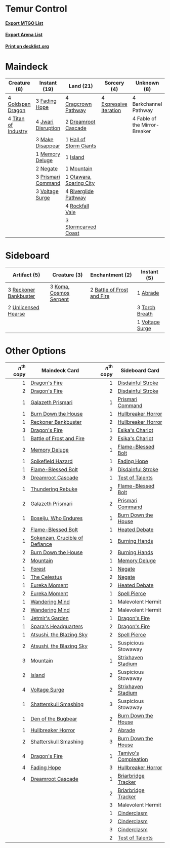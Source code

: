 # Temur Control

#### [Export MTGO List](../collection/Temur%20Control/Temur%20Control.txt)
#### [Export Arena List](../collection/Temur%20Control/Temur%20Control_arena.txt)
#### [Print on decklist.org](http://decklist.org/?deckmain=4%09Barkchannel%20Pathway%0A4%09Cragcrown%20Pathway%0A2%09Dreamroot%20Cascade%0A4%09Expressive%20Iteration%0A4%09Fable%20of%20the%20Mirror-Breaker%0A3%09Fading%20Hope%0A4%09Goldspan%20Dragon%0A1%09Hall%20of%20Storm%20Giants%0A1%09Island%0A4%09Jwari%20Disruption%0A3%09Make%20Disappear%0A1%09Memory%20Deluge%0A1%09Mountain%0A2%09Negate%0A1%09Otawara,%20Soaring%20City%0A3%09Prismari%20Command%0A4%09Riverglide%20Pathway%0A4%09Rockfall%20Vale%0A3%09Stormcarved%20Coast%0A4%09Titan%20of%20Industry%0A3%09Voltage%20Surge&deckside=1%09Abrade%0A2%09Battle%20of%20Frost%20and%20Fire%0A3%09Koma,%20Cosmos%20Serpent%0A3%09Reckoner%20Bankbuster%0A3%09Torch%20Breath%0A2%09Unlicensed%20Hearse%0A1%09Voltage%20Surge)
# Maindeck

|                                         Creature (8)                                         |                                        Instant (19)                                         |                                            Land (21)                                             |                                           Sorcery (4)                                           |         Unknown (8)         |
|----------------------------------------------------------------------------------------------|---------------------------------------------------------------------------------------------|--------------------------------------------------------------------------------------------------|-------------------------------------------------------------------------------------------------|-----------------------------|
|4 [Goldspan Dragon](http://gatherer.wizards.com/Pages/Card/Details.aspx?multiverseid=503751)  |3 [Fading Hope](http://gatherer.wizards.com/Pages/Card/Details.aspx?multiverseid=534812)     |4 [Cragcrown Pathway](http://gatherer.wizards.com/Pages/Card/Details.aspx?multiverseid=491915)    |4 [Expressive Iteration](http://gatherer.wizards.com/Pages/Card/Details.aspx?multiverseid=513678)|4 Barkchannel Pathway        |
|4 [Titan of Industry](http://gatherer.wizards.com/Pages/Card/Details.aspx?multiverseid=555360)|4 [Jwari Disruption](http://gatherer.wizards.com/Pages/Card/Details.aspx?multiverseid=491693)|2 [Dreamroot Cascade](http://gatherer.wizards.com/Pages/Card/Details.aspx?multiverseid=541138)    |                                                                                                 |4 Fable of the Mirror-Breaker|
|                                                                                              |3 [Make Disappear](http://gatherer.wizards.com/Pages/Card/Details.aspx?multiverseid=555250)  |1 [Hall of Storm Giants](http://gatherer.wizards.com/Pages/Card/Details.aspx?multiverseid=527544) |                                                                                                 |                             |
|                                                                                              |1 [Memory Deluge](http://gatherer.wizards.com/Pages/Card/Details.aspx?multiverseid=534825)   |1 [Island](http://gatherer.wizards.com/Pages/Card/Details.aspx?multiverseid=439857)               |                                                                                                 |                             |
|                                                                                              |2 [Negate](http://gatherer.wizards.com/Pages/Card/Details.aspx?multiverseid=423707)          |1 [Mountain](http://gatherer.wizards.com/Pages/Card/Details.aspx?multiverseid=439859)             |                                                                                                 |                             |
|                                                                                              |3 [Prismari Command](http://gatherer.wizards.com/Pages/Card/Details.aspx?multiverseid=513706)|1 [Otawara, Soaring City](http://gatherer.wizards.com/Pages/Card/Details.aspx?multiverseid=548584)|                                                                                                 |                             |
|                                                                                              |3 [Voltage Surge](http://gatherer.wizards.com/Pages/Card/Details.aspx?multiverseid=548476)   |4 [Riverglide Pathway](http://gatherer.wizards.com/Pages/Card/Details.aspx?multiverseid=491920)   |                                                                                                 |                             |
|                                                                                              |                                                                                             |4 [Rockfall Vale](http://gatherer.wizards.com/Pages/Card/Details.aspx?multiverseid=535065)        |                                                                                                 |                             |
|                                                                                              |                                                                                             |3 [Stormcarved Coast](http://gatherer.wizards.com/Pages/Card/Details.aspx?multiverseid=541141)    |                                                                                                 |                             |


# Sideboard

|                                          Artifact (5)                                          |                                          Creature (3)                                           |                                           Enchantment (2)                                           |                                       Instant (5)                                        |
|------------------------------------------------------------------------------------------------|-------------------------------------------------------------------------------------------------|-----------------------------------------------------------------------------------------------------|------------------------------------------------------------------------------------------|
|3 [Reckoner Bankbuster](http://gatherer.wizards.com/Pages/Card/Details.aspx?multiverseid=548568)|3 [Koma, Cosmos Serpent](http://gatherer.wizards.com/Pages/Card/Details.aspx?multiverseid=503837)|2 [Battle of Frost and Fire](http://gatherer.wizards.com/Pages/Card/Details.aspx?multiverseid=503820)|1 [Abrade](http://gatherer.wizards.com/Pages/Card/Details.aspx?multiverseid=430772)       |
|2 [Unlicensed Hearse](http://gatherer.wizards.com/Pages/Card/Details.aspx?multiverseid=555447)  |                                                                                                 |                                                                                                     |3 [Torch Breath](http://gatherer.wizards.com/Pages/Card/Details.aspx?multiverseid=555328) |
|                                                                                                |                                                                                                 |                                                                                                     |1 [Voltage Surge](http://gatherer.wizards.com/Pages/Card/Details.aspx?multiverseid=548476)|


# Other Options

|*n*<sup>th</sup> copy|                                              Maindeck Card                                              |*n*<sup>th</sup> copy|                                        Sideboard Card                                         |
|--------------------:|---------------------------------------------------------------------------------------------------------|--------------------:|-----------------------------------------------------------------------------------------------|
|                    1|[Dragon's Fire](http://gatherer.wizards.com/Pages/Card/Details.aspx?multiverseid=527426)                 |                    1|[Disdainful Stroke](http://gatherer.wizards.com/Pages/Card/Details.aspx?multiverseid=420705)   |
|                    2|[Dragon's Fire](http://gatherer.wizards.com/Pages/Card/Details.aspx?multiverseid=527426)                 |                    2|[Disdainful Stroke](http://gatherer.wizards.com/Pages/Card/Details.aspx?multiverseid=420705)   |
|                    1|[Galazeth Prismari](http://gatherer.wizards.com/Pages/Card/Details.aspx?multiverseid=513681)             |                    1|[Prismari Command](http://gatherer.wizards.com/Pages/Card/Details.aspx?multiverseid=513706)    |
|                    1|[Burn Down the House](http://gatherer.wizards.com/Pages/Card/Details.aspx?multiverseid=534907)           |                    1|[Hullbreaker Horror](http://gatherer.wizards.com/Pages/Card/Details.aspx?multiverseid=540902)  |
|                    1|[Reckoner Bankbuster](http://gatherer.wizards.com/Pages/Card/Details.aspx?multiverseid=548568)           |                    2|[Hullbreaker Horror](http://gatherer.wizards.com/Pages/Card/Details.aspx?multiverseid=540902)  |
|                    3|[Dragon's Fire](http://gatherer.wizards.com/Pages/Card/Details.aspx?multiverseid=527426)                 |                    1|[Esika's Chariot](http://gatherer.wizards.com/Pages/Card/Details.aspx?multiverseid=503783)     |
|                    1|[Battle of Frost and Fire](http://gatherer.wizards.com/Pages/Card/Details.aspx?multiverseid=503820)      |                    2|[Esika's Chariot](http://gatherer.wizards.com/Pages/Card/Details.aspx?multiverseid=503783)     |
|                    2|[Memory Deluge](http://gatherer.wizards.com/Pages/Card/Details.aspx?multiverseid=534825)                 |                    1|[Flame-Blessed Bolt](http://gatherer.wizards.com/Pages/Card/Details.aspx?multiverseid=541014)  |
|                    1|[Spikefield Hazard](http://gatherer.wizards.com/Pages/Card/Details.aspx?multiverseid=491809)             |                    1|[Fading Hope](http://gatherer.wizards.com/Pages/Card/Details.aspx?multiverseid=534812)         |
|                    1|[Flame-Blessed Bolt](http://gatherer.wizards.com/Pages/Card/Details.aspx?multiverseid=541014)            |                    3|[Disdainful Stroke](http://gatherer.wizards.com/Pages/Card/Details.aspx?multiverseid=420705)   |
|                    3|[Dreamroot Cascade](http://gatherer.wizards.com/Pages/Card/Details.aspx?multiverseid=541138)             |                    1|[Test of Talents](http://gatherer.wizards.com/Pages/Card/Details.aspx?multiverseid=513536)     |
|                    1|[Thundering Rebuke](http://gatherer.wizards.com/Pages/Card/Details.aspx?multiverseid=491814)             |                    2|[Flame-Blessed Bolt](http://gatherer.wizards.com/Pages/Card/Details.aspx?multiverseid=541014)  |
|                    2|[Galazeth Prismari](http://gatherer.wizards.com/Pages/Card/Details.aspx?multiverseid=513681)             |                    2|[Prismari Command](http://gatherer.wizards.com/Pages/Card/Details.aspx?multiverseid=513706)    |
|                    1|[Boseiju, Who Endures](http://gatherer.wizards.com/Pages/Card/Details.aspx?multiverseid=548579)          |                    1|[Burn Down the House](http://gatherer.wizards.com/Pages/Card/Details.aspx?multiverseid=534907) |
|                    2|[Flame-Blessed Bolt](http://gatherer.wizards.com/Pages/Card/Details.aspx?multiverseid=541014)            |                    1|[Heated Debate](http://gatherer.wizards.com/Pages/Card/Details.aspx?multiverseid=513583)       |
|                    1|[Sokenzan, Crucible of Defiance](http://gatherer.wizards.com/Pages/Card/Details.aspx?multiverseid=548589)|                    1|[Burning Hands](http://gatherer.wizards.com/Pages/Card/Details.aspx?multiverseid=527422)       |
|                    2|[Burn Down the House](http://gatherer.wizards.com/Pages/Card/Details.aspx?multiverseid=534907)           |                    2|[Burning Hands](http://gatherer.wizards.com/Pages/Card/Details.aspx?multiverseid=527422)       |
|                    2|[Mountain](http://gatherer.wizards.com/Pages/Card/Details.aspx?multiverseid=439859)                      |                    1|[Memory Deluge](http://gatherer.wizards.com/Pages/Card/Details.aspx?multiverseid=534825)       |
|                    1|[Forest](http://gatherer.wizards.com/Pages/Card/Details.aspx?multiverseid=439860)                        |                    1|[Negate](http://gatherer.wizards.com/Pages/Card/Details.aspx?multiverseid=423707)              |
|                    1|[The Celestus](http://gatherer.wizards.com/Pages/Card/Details.aspx?multiverseid=535049)                  |                    2|[Negate](http://gatherer.wizards.com/Pages/Card/Details.aspx?multiverseid=423707)              |
|                    1|[Eureka Moment](http://gatherer.wizards.com/Pages/Card/Details.aspx?multiverseid=513676)                 |                    2|[Heated Debate](http://gatherer.wizards.com/Pages/Card/Details.aspx?multiverseid=513583)       |
|                    2|[Eureka Moment](http://gatherer.wizards.com/Pages/Card/Details.aspx?multiverseid=513676)                 |                    1|[Spell Pierce](http://gatherer.wizards.com/Pages/Card/Details.aspx?multiverseid=425876)        |
|                    1|[Wandering Mind](http://gatherer.wizards.com/Pages/Card/Details.aspx?multiverseid=541126)                |                    1|Malevolent Hermit                                                                              |
|                    2|[Wandering Mind](http://gatherer.wizards.com/Pages/Card/Details.aspx?multiverseid=541126)                |                    2|Malevolent Hermit                                                                              |
|                    1|[Jetmir's Garden](http://gatherer.wizards.com/Pages/Card/Details.aspx?multiverseid=555451)               |                    1|[Dragon's Fire](http://gatherer.wizards.com/Pages/Card/Details.aspx?multiverseid=527426)       |
|                    1|[Spara's Headquarters](http://gatherer.wizards.com/Pages/Card/Details.aspx?multiverseid=555458)          |                    2|[Dragon's Fire](http://gatherer.wizards.com/Pages/Card/Details.aspx?multiverseid=527426)       |
|                    1|[Atsushi, the Blazing Sky](http://gatherer.wizards.com/Pages/Card/Details.aspx?multiverseid=548436)      |                    2|[Spell Pierce](http://gatherer.wizards.com/Pages/Card/Details.aspx?multiverseid=425876)        |
|                    2|[Atsushi, the Blazing Sky](http://gatherer.wizards.com/Pages/Card/Details.aspx?multiverseid=548436)      |                    1|Suspicious Stowaway                                                                            |
|                    3|[Mountain](http://gatherer.wizards.com/Pages/Card/Details.aspx?multiverseid=439859)                      |                    1|[Strixhaven Stadium](http://gatherer.wizards.com/Pages/Card/Details.aspx?multiverseid=513751)  |
|                    2|[Island](http://gatherer.wizards.com/Pages/Card/Details.aspx?multiverseid=439857)                        |                    2|Suspicious Stowaway                                                                            |
|                    4|[Voltage Surge](http://gatherer.wizards.com/Pages/Card/Details.aspx?multiverseid=548476)                 |                    2|[Strixhaven Stadium](http://gatherer.wizards.com/Pages/Card/Details.aspx?multiverseid=513751)  |
|                    1|[Shatterskull Smashing](http://gatherer.wizards.com/Pages/Card/Details.aspx?multiverseid=491802)         |                    3|Suspicious Stowaway                                                                            |
|                    1|[Den of the Bugbear](http://gatherer.wizards.com/Pages/Card/Details.aspx?multiverseid=527541)            |                    2|[Burn Down the House](http://gatherer.wizards.com/Pages/Card/Details.aspx?multiverseid=534907) |
|                    1|[Hullbreaker Horror](http://gatherer.wizards.com/Pages/Card/Details.aspx?multiverseid=540902)            |                    2|[Abrade](http://gatherer.wizards.com/Pages/Card/Details.aspx?multiverseid=430772)              |
|                    2|[Shatterskull Smashing](http://gatherer.wizards.com/Pages/Card/Details.aspx?multiverseid=491802)         |                    3|[Burn Down the House](http://gatherer.wizards.com/Pages/Card/Details.aspx?multiverseid=534907) |
|                    4|[Dragon's Fire](http://gatherer.wizards.com/Pages/Card/Details.aspx?multiverseid=527426)                 |                    1|[Tamiyo's Compleation](http://gatherer.wizards.com/Pages/Card/Details.aspx?multiverseid=548381)|
|                    4|[Fading Hope](http://gatherer.wizards.com/Pages/Card/Details.aspx?multiverseid=534812)                   |                    3|[Hullbreaker Horror](http://gatherer.wizards.com/Pages/Card/Details.aspx?multiverseid=540902)  |
|                    4|[Dreamroot Cascade](http://gatherer.wizards.com/Pages/Card/Details.aspx?multiverseid=541138)             |                    1|[Briarbridge Tracker](http://gatherer.wizards.com/Pages/Card/Details.aspx?multiverseid=534957) |
|                     |                                                                                                         |                    2|[Briarbridge Tracker](http://gatherer.wizards.com/Pages/Card/Details.aspx?multiverseid=534957) |
|                     |                                                                                                         |                    3|Malevolent Hermit                                                                              |
|                     |                                                                                                         |                    1|[Cinderclasm](http://gatherer.wizards.com/Pages/Card/Details.aspx?multiverseid=491776)         |
|                     |                                                                                                         |                    2|[Cinderclasm](http://gatherer.wizards.com/Pages/Card/Details.aspx?multiverseid=491776)         |
|                     |                                                                                                         |                    3|[Cinderclasm](http://gatherer.wizards.com/Pages/Card/Details.aspx?multiverseid=491776)         |
|                     |                                                                                                         |                    2|[Test of Talents](http://gatherer.wizards.com/Pages/Card/Details.aspx?multiverseid=513536)     |

